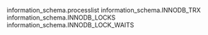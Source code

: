 information_schema.processlist
information_schema.INNODB_TRX
information_schema.INNODB_LOCKS
information_schema.INNODB_LOCK_WAITS